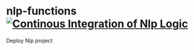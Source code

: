 # nlp-functions [![Continous Integration of Nlp Logic](https://github.com/mamadcamzis/nlp-functions/actions/workflows/main.yml/badge.svg)](https://github.com/mamadcamzis/nlp-functions/actions/workflows/main.yml)
Deploy Nlp project
